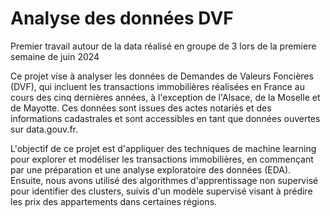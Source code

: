 # Analyse des données DVF
Premier travail autour de la data réalisé en groupe de 3 lors de la premiere semaine de juin 2024

Ce projet vise à analyser les données de Demandes de Valeurs Foncières (DVF), qui incluent les transactions immobilières réalisées en France au cours des cinq dernières années, à l'exception de l'Alsace, de la Moselle et de Mayotte. Ces données sont issues des actes notariés et des informations cadastrales et sont accessibles en tant que données ouvertes sur data.gouv.fr.

L'objectif de ce projet est d'appliquer des techniques de machine learning pour explorer et modéliser les transactions immobilières, en commençant par une préparation et une analyse exploratoire des données (EDA). Ensuite, nous avons utilisé des algorithmes d'apprentissage non supervisé pour identifier des clusters, suivis d'un modèle supervisé visant à prédire les prix des appartements dans certaines régions.
